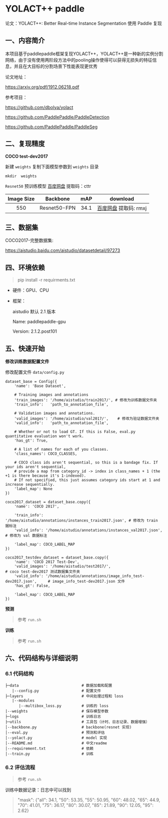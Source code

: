 # YOLACT++ paddle

论文：YOLACT++: Better Real-time Instance Segmentation
使用 Paddle 复现


## 一、内容简介

本项目基于paddlepaddle框架复现YOLACT++，YOLACT++是一种新的实例分割网络，由于没有使用两阶段方法中的pooling操作使得可以获得无损失的特征信息，并且在大目标的分割场景下性能表现更优秀

论文地址：

https://arxiv.org/pdf/1912.06218.pdf

参考项目：

https://github.com/dbolya/yolact

https://github.com/PaddlePaddle/PaddleDetection

https://github.com/PaddlePaddle/PaddleSeg

## 二、复现精度
**COCO test-dev2017**

新建 `weights` 复制下面模型参数到 `weights` 目录

```
mkdir  weights
```

`Resnet50` 预训练模型 [百度网盘](https://pan.baidu.com/s/1IsfWKrPhlLTf6d6iDXNVsw) 提取码：cttr

| Image Size | Backbone      | mAP  |download|
|:----------:|:-------------:|:----:|:----:|
| 550        | Resnet50-FPN | 34.1 |[百度网盘](https://pan.baidu.com/s/1jfsLnUrz_2ck4vZoahiu7Q) 提取码: rmxj |

## 三、数据集

COCO2017-完整数据集:

https://aistudio.baidu.com/aistudio/datasetdetail/97273



## 四、环境依赖

> pip install -r requirments.txt

- 硬件：GPU、CPU

- 框架：
  
  aistudio 默认 2.1 版本
  
  Name: paddlepaddle-gpu
  
  Version: 2.1.2.post101

## 五、快速开始

**修改训练数据配置文件**

修改配置文件 `data/config.py`

```
dataset_base = Config({
    'name': 'Base Dataset',

    # Training images and annotations
    'train_images': '/home/aistudio/train2017/', # 修改为训练数据文件夹
    'train_info':   'path_to_annotation_file',

    # Validation images and annotations.
    'valid_images': '/home/aistudio/val2017/',    # 修改为验证数据文件夹
    'valid_info':   'path_to_annotation_file',

    # Whether or not to load GT. If this is False, eval.py quantitative evaluation won't work.
    'has_gt': True,

    # A list of names for each of you classes.
    'class_names': COCO_CLASSES,

    # COCO class ids aren't sequential, so this is a bandage fix. If your ids aren't sequential,
    # provide a map from category_id -> index in class_names + 1 (the +1 is there because it's 1-indexed).
    # If not specified, this just assumes category ids start at 1 and increase sequentially.
    'label_map': None
})

coco2017_dataset = dataset_base.copy({
    'name': 'COCO 2017',
    
    'train_info': '/home/aistudio/annotations/instances_train2017.json', # 修改为 train 据标注
    'valid_info': '/home/aistudio/annotations/instances_val2017.json',   # 修改为 val 数据标注

    'label_map': COCO_LABEL_MAP
})

coco2017_testdev_dataset = dataset_base.copy({
    'name': 'COCO 2017 Test-Dev',
    'valid_images': '/home/aistudio/test2017/',                                  # coco test-dev2017 测试数据集文件夹
    'valid_info': '/home/aistudio/annotations/image_info_test-dev2017.json',     # image_info_test-dev2017.json 文件
    'has_gt': False,

    'label_map': COCO_LABEL_MAP
})
```

**预测**
> 参考 `run.sh`

**训练**
> 参考 `run.sh`


## 六、代码结构与详细说明

### 6.1 代码结构

```
├─data                            # 数据加载和配置
   |--config.py                   # 配置文件
├─layers                          # 中间处理过程和 loss
   |--modules
      |--multibox_loss.py         # 训练的 loss
|--weights                        # 保存模型参数
├─logs                            # 训练日志
├─utils                           # 工具包（计时、日志记录、数据增强）
│--backbone.py                    # backbone(resnet 实现)
│--eval.py                        # 预测和评估
│--yolact.py                      # model 实现
│--README.md                      # 中文readme
│--requirement.txt                # 依赖
│--train.py                       # 训练
```

### 6.2 评估流程
> 参考 `run.sh`

训练中数据记录：日志中可以找到

>"mask": {"all": 34.1, "50": 53.35, "55": 50.95, "60": 48.02, "65": 44.9, "70": 41.01, "75": 36.17, "80": 30.07, "85": 21.89, "90": 12.05, "95": 2.62}


